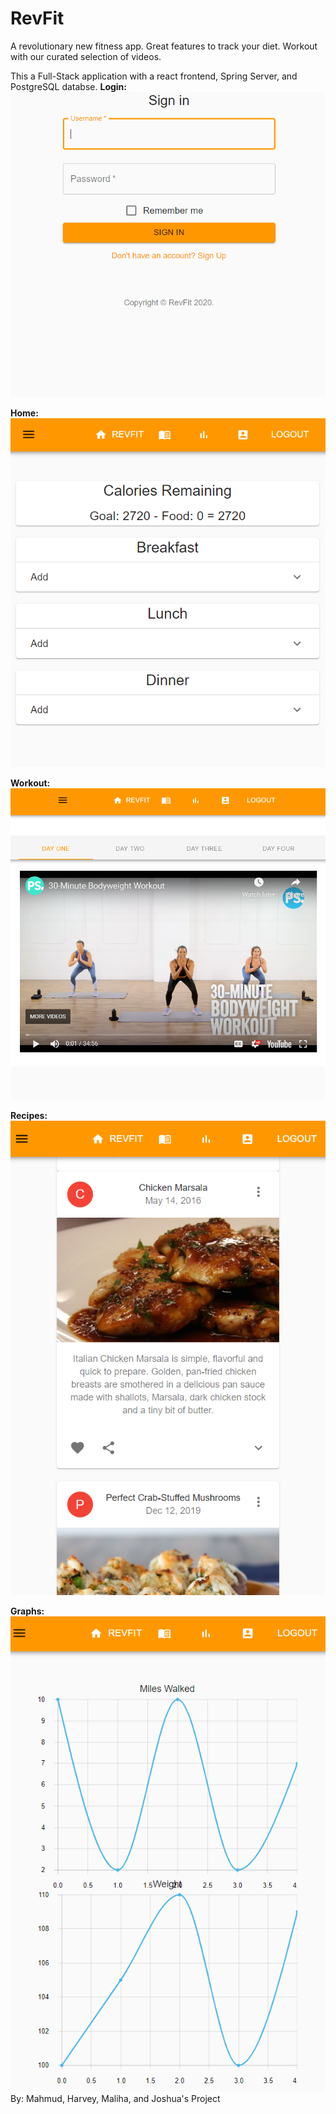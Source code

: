 # RevFit
A revolutionary new fitness app. Great features to track your diet. Workout with our curated selection of videos.

This a Full-Stack application with a react frontend, Spring Server, and PostgreSQL databse.
**Login:**
![Login Screen](/RevFit%20Login.PNG)

**Home:**
![Home Screen](/RevFit%20Home.PNG)

**Workout:**
![Workout Screen](/RevFit%20Workout.PNG)

**Recipes:**
![Recipes Screen](/RevFit%20Library.PNG)

**Graphs:**
![Graphs Screen](/RevFit%20Graph.PNG)
By:
Mahmud, Harvey, Maliha, and Joshua's Project
